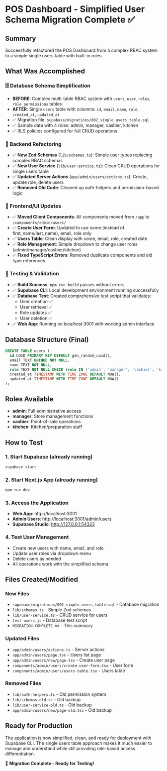# POS Dashboard - Simplified User Schema Migration Complete ✅

## Summary

Successfully refactored the POS Dashboard from a complex RBAC system to a simple single users table with built-in roles.

## What Was Accomplished

### 🗄️ Database Schema Simplification

- **BEFORE**: Complex multi-table RBAC system with `users`, `user_roles`, `role_permissions` tables
- **AFTER**: Single `users` table with columns: `id`, `email`, `name`, `role`, `created_at`, `updated_at`
- ✅ Migration file: `supabase/migrations/002_simple_users_table.sql`
- ✅ Sample data with 4 roles: admin, manager, cashier, kitchen
- ✅ RLS policies configured for full CRUD operations

### 🔧 Backend Refactoring

- ✅ **New Zod Schemas** (`lib/schemas.ts`): Simple user types replacing complex RBAC schemas
- ✅ **New User Service** (`lib/user-service.ts`): Clean CRUD operations for single users table
- ✅ **Updated Server Actions** (`app/admin/users/actions.ts`): Create, update role, delete users
- ✅ **Removed Old Code**: Cleaned up auth-helpers and permission-based logic

### 🎨 Frontend/UI Updates

- ✅ **Moved Client Components**: All components moved from `/app` to `/components/admin/users/`
- ✅ **Create User Form**: Updated to use name (instead of first_name/last_name), email, role only
- ✅ **Users Table**: Clean display with name, email, role, created date
- ✅ **Role Management**: Simple dropdown to change user roles (admin/manager/cashier/kitchen)
- ✅ **Fixed TypeScript Errors**: Removed duplicate components and old type references

### 🧪 Testing & Validation

- ✅ **Build Success**: `npm run build` passes without errors
- ✅ **Supabase CLI**: Local development environment running successfully
- ✅ **Database Test**: Created comprehensive test script that validates:
  - User creation ✅
  - User retrieval ✅
  - Role updates ✅
  - User deletion ✅
- ✅ **Web App**: Running on localhost:3001 with working admin interface

## Database Structure (Final)

```sql
CREATE TABLE users (
  id UUID PRIMARY KEY DEFAULT gen_random_uuid(),
  email TEXT UNIQUE NOT NULL,
  name TEXT NOT NULL,
  role TEXT NOT NULL CHECK (role IN ('admin', 'manager', 'cashier', 'kitchen')),
  created_at TIMESTAMP WITH TIME ZONE DEFAULT NOW(),
  updated_at TIMESTAMP WITH TIME ZONE DEFAULT NOW()
);
```

## Roles Available

- **admin**: Full administrative access
- **manager**: Store management functions
- **cashier**: Point-of-sale operations
- **kitchen**: Kitchen/preparation staff

## How to Test

### 1. Start Supabase (already running)

```bash
supabase start
```

### 2. Start Next.js App (already running)

```bash
npm run dev
```

### 3. Access the Application

- **Web App**: http://localhost:3001
- **Admin Users**: http://localhost:3001/admin/users
- **Supabase Studio**: http://127.0.0.1:54323

### 4. Test User Management

- Create new users with name, email, and role
- Update user roles via dropdown menu
- Delete users as needed
- All operations work with the simplified schema

## Files Created/Modified

### New Files

- `supabase/migrations/002_simple_users_table.sql` - Database migration
- `lib/schemas.ts` - Simple Zod schemas
- `lib/user-service.ts` - CRUD service for users
- `test-users.js` - Database test script
- `MIGRATION_COMPLETE.md` - This summary

### Updated Files

- `app/admin/users/actions.ts` - Server actions
- `app/admin/users/page.tsx` - Users list page
- `app/admin/users/new/page.tsx` - Create user page
- `components/admin/users/create-user-form.tsx` - User form
- `components/admin/users/users-table.tsx` - Users table

### Removed Files

- `lib/auth-helpers.ts` - Old permission system
- `lib/schemas-old.ts` - Old backup
- `lib/user-service-old.ts` - Old backup
- `app/admin/users/new/page-old.tsx` - Old backup

## Ready for Production

The application is now simplified, clean, and ready for deployment with Supabase CLI. The single users table approach makes it much easier to manage and understand while still providing role-based access differentiation.

🎉 **Migration Complete - Ready for Testing!**
